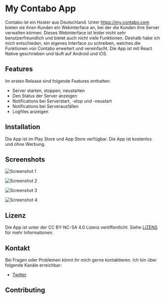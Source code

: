 # My Contabo App

Contabo ist ein Hoster aus Deutschland. Unter https://my.contabo.com bieten sie ihren Kunden ein Webinterface an, bei der die Kunden ihre Server verwalten können. Dieses Webinterface ist leider nicht sehr benutzerfreundlich und bietet auch nicht viele Funktionen. Deshalb habe ich mich entschieden, ein eigenes Interface zu schreiben, welches die Funktionen von Contabo erweitert und vereinfacht. Die App ist  mit React Native geschrieben und läuft auf Android und iOS.

## Features

Im ersten Release sind folgende Features enthalten:

- Server starten, stoppen, neustarten
- Den Status der Server anzeigen
- Notifications bei Serverstart, -stop und -neustart
- Notifications bei Serverausfällen
- Logfiles anzeigen

## Installation

Die App ist im Play Store und App Store verfügbar. Die App ist kostenlos und ohne Werbung.

## Screenshots

![Screenshot 1](https://raw.githubusercontent.com/derEchteJan/contabo-app/master/screenshots/1.png)

![Screenshot 2](https://raw.githubusercontent.com/derEchteJan/contabo-app/master/screenshots/2.png)

![Screenshot 3](https://raw.githubusercontent.com/derEchteJan/contabo-app/master/screenshots/3.png)

![Screenshot 4](https://raw.githubusercontent.com/derEchteJan/contabo-app/master/screenshots/4.png)

## Lizenz

Die App ist unter der CC BY-NC-SA 4.0 Lizenz veröffentlicht. Siehe [LIZENS](https://creativecommons.org/licenses/by-nc-sa/4.0/) für mehr Informationen.

## Kontakt

Bei Fragen oder Problemen könnt ihr mich gerne kontaktieren. Ich bin über folgende Kanäle erreichbar:

- [Twitter](https://twitter.com/vergissberlin)

## Contributing


